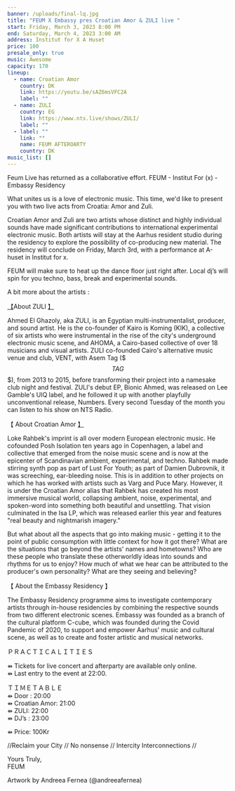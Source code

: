 ```yaml
---
banner: /uploads/final-lq.jpg
title: "FEUM X Embassy pres Croatian Amor & ZULI live "
start: Friday, March 3, 2023 8:00 PM
end: Saturday, March 4, 2023 3:00 AM
address: Institut for X A Huset
price: 100
presale_only: true
music: Awesome
capacity: 170
lineup:
  - name: Croatian Amor
    country: DK
    link: https://youtu.be/sAZ6msVFC2A
    label: ""
  - name: ZULI
    country: EG
    link: https://www.nts.live/shows/ZULI/
    label: ""
  - label: ""
    link: ""
    name: FEUM AFTEROARTY
    country: DK
music_list: []
---
```

Feum Live has returned as a collaborative effort. FEUM - Institut For (x) - Embassy Residency

What unites us is a love of electronic music. This time, we'd like to present you with two live acts from Croatia: Amor and Zuli. 

Croatian Amor and Zuli are two artists whose distinct and highly individual sounds have made significant contributions to international experimental electronic music. Both artists will stay at the Aarhus resident studio during the residency to explore the possibility of co-producing new material. The residency will conclude on Friday, March 3rd, with a performance at A-huset in Institut for x. 

FEUM will make sure to heat up the dance floor just right after. Local dj’s will spin for you techno, bass, break and experimental sounds. 

A bit more about the artists : 

[【](https://coolsymbol.com/copy/Left_Black_Lenticular_Bracket_Symbol_%E3%80%90)About ZULI [】](https://coolsymbol.com/copy/Right_Black_Lenticular_Bracket_Symbol_%E3%80%91)

Ahmed El Ghazoly, aka ZULI, is an Egyptian multi-instrumentalist, producer, and sound artist. He is the co-founder of Kairo is Koming (KIK), a collective of six artists who were instrumental in the rise of the city's underground electronic music scene, and AHOMA, a Cairo-based collective of over 18 musicians and visual artists. ZULI co-founded Cairo's alternative music venue and club, VENT, with Asem Tag ($$$TAG$$$), from 2013 to 2015, before transforming their project into a namesake club night and festival. ZULI's debut EP, Bionic Ahmed, was released on Lee Gamble's UIQ label, and he followed it up with another playfully unconventional release, Numbers. Every second Tuesday of the month you can listen to his show on NTS Radio. [](https://www.nts.live/shows/ZULI/?fbclid=IwAR0ba9UEDGIUowGxqDL1mccdxhpr5xnha3TP14i5JzGhA9QMxwoyv5B6XYQ)

【 About Croatian Amor [】](https://coolsymbol.com/copy/Right_Black_Lenticular_Bracket_Symbol_%E3%80%91)

Loke Rahbek's imprint is all over modern European electronic music. He cofounded Posh Isolation ten years ago in Copenhagen, a label and collective that emerged from the noise music scene and is now at the epicenter of Scandinavian ambient, experimental, and techno. Rahbek made stirring synth pop as part of Lust For Youth; as part of Damien Dubrovnik, it was screeching, ear-bleeding noise. This is in addition to other projects on which he has worked with artists such as Varg and Puce Mary. However, it is under the Croatian Amor alias that Rahbek has created his most immersive musical world, collapsing ambient, noise, experimental, and spoken-word into something both beautiful and unsettling. That vision culminated in the Isa LP, which was released earlier this year and features "real beauty and nightmarish imagery." 

But what about all the aspects that go into making music - getting it to the point of public consumption with little context for how it got there? What are the situations that go beyond the artists' names and hometowns? Who are these people who translate these otherworldly ideas into sounds and rhythms for us to enjoy? How much of what we hear can be attributed to the producer's own personality? What are they seeing and believing?

【 About the Embassy Residency 】

The Embassy Residency programme aims to investigate contemporary artists through in-house residencies by combining the respective sounds from two different electronic scenes. Embassy was founded as a branch of the cultural platform C-cube, which was founded during the Covid Pandemic of 2020, to support and empower Aarhus' music and cultural scene, as well as to create and foster artistic and musical networks. 

ＰＲＡＣＴＩＣＡＬＩＴＩＥＳ

⇻ Tickets for live concert and afterparty are available only online. \
⇻ Last entry to the event at 22:00.

ＴＩＭＥＴＡＢＬＥ\
⇻ Door : 20:00 \
⇻ Croatian Amor: 21:00\
⇻ ZULI: 22:00\
⇻ DJ’s : 23:00 

⇻ Price: 100Kr 

//Reclaim your City // No nonsense // Intercity Interconnections // 

Yours Truly,\
FEUM



Artwork by Andreea Fernea (@andreeafernea)